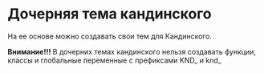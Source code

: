 # Дочерняя тема кандинского

На ее основе можно создавать свои тем для Кандинского.

**Внимание!!!** В дочерних темах кандинского нельзя создавать функции, классы и глобальные переменные с префиксами KND_ и knd_
